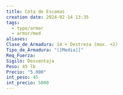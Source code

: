 ```yaml
---
title: Cota de Escamas
creation date: 2024-02-14 13:35
tags:
  - type/armor
  - armor/med
aliases: 
Clase_de_Armadura: 14 + Destreza (max. +2)
Tipo_de_Armadura: "[[Media]]"
Req_Fuerza: 
Sigilo: Desventaja
Peso: 45 lb
Precio: "5.000"
int_peso: 45
int_precio: 5000
---
```


